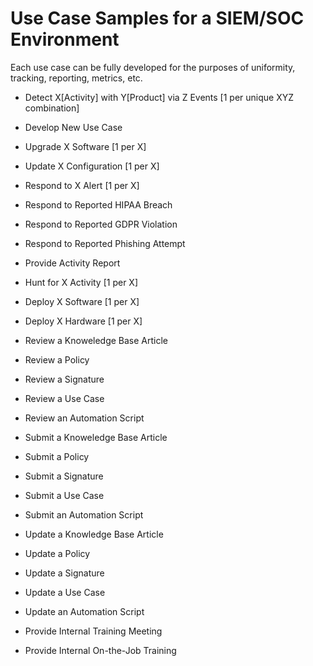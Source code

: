 # Use Case Samples for a SIEM/SOC Environment
Each use case can be fully developed for the purposes of uniformity, tracking, reporting, metrics, etc.

- Detect X[Activity] with Y[Product] via Z Events [1 per unique XYZ combination]
- Develop New Use Case
- Upgrade X Software [1 per X]
- Update X Configuration [1 per X]
- Respond to X Alert [1 per X]
- Respond to Reported HIPAA Breach
- Respond to Reported GDPR Violation
- Respond to Reported Phishing Attempt
- Provide Activity Report
- Hunt for X Activity [1 per X]
- Deploy X Software [1 per X]
- Deploy X Hardware [1 per X]

- Review a Knoweledge Base Article
- Review a Policy
- Review a Signature
- Review a Use Case
- Review an Automation Script
- Submit a Knoweledge Base Article
- Submit a Policy
- Submit a Signature
- Submit a Use Case
- Submit an Automation Script
- Update a Knowledge Base Article
- Update a Policy
- Update a Signature
- Update a Use Case
- Update an Automation Script
- Provide Internal Training Meeting
- Provide Internal On-the-Job Training




